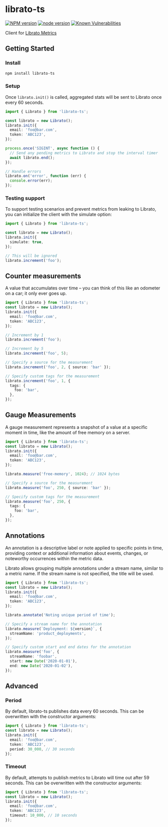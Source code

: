 # librato-ts

[![NPM version](https://img.shields.io/npm/v/librato-ts.svg?style=flat)](https://npmjs.org/package/librato-ts)
[![node version](https://img.shields.io/node/v/librato-ts.svg?style=flat)](https://nodejs.org)
[![Known Vulnerabilities](https://snyk.io/test/npm/librato-ts/badge.svg)](https://snyk.io/test/npm/librato-ts)

Client for [Librato Metrics](http://metrics.librato.com/)

## Getting Started

### Install

```sh
npm install librato-ts
```

### Setup

Once `librato.init()` is called, aggregated stats will be sent to Librato once every 60 seconds.

```ts
import { Librato } from 'librato-ts';

const librato = new Librato();
librato.init({
  email: 'foo@bar.com',
  token: 'ABC123',
});

process.once('SIGINT', async function () {
  // Send any pending metrics to Librato and stop the interval timer
  await librato.end();
});

// Handle errors
librato.on('error', function (err) {
  console.error(err);
});
```

### Testing support

To support testing scenarios and prevent metrics from leaking to Librato, you can initialize the client with the simulate option:

```ts
import { Librato } from 'librato-ts';

const librato = new Librato();
librato.init({
  simulate: true,
});

// This will be ignored
librato.increment('foo');
```

## Counter measurements

A value that accumulates over time – you can think of this like an odometer on a car; it only ever goes up.

```ts
import { Librato } from 'librato-ts';
const librato = new Librato();
librato.init({
  email: 'foo@bar.com',
  token: 'ABC123',
});

// Increment by 1
librato.increment('foo');

// Increment by 5
librato.increment('foo', 5);

// Specify a source for the measurement
librato.increment('foo', 2, { source: 'bar' });

// Specify custom tags for the measurement
librato.increment('foo', 1, {
  tags: {
    foo: 'bar',
  },
});
```

## Gauge Measurements

A gauge measurement represents a snapshot of a value at a specific moment in time, like the amount of free memory on a server.

```ts
import { Librato } from 'librato-ts';
const librato = new Librato();
librato.init({
  email: 'foo@bar.com',
  token: 'ABC123',
});

librato.measure('free-memory', 1024); // 1024 bytes

// Specify a source for the measurement
librato.measure('foo', 250, { source: 'bar' });

// Specify custom tags for the measurement
librato.measure('foo', 250, {
  tags: {
    foo: 'bar',
  },
});
```

## Annotations

An annotation is a descriptive label or note applied to specific points in time, providing context or additional
information about events, changes, or noteworthy occurrences within the metric data.

Librato allows grouping multiple annotations under a stream name, similar to a metric name. If the stream name is
not specified, the title will be used.

```ts
import { Librato } from 'librato-ts';
const librato = new Librato();
librato.init({
  email: 'foo@bar.com',
  token: 'ABC123',
});

librato.annotate('Noting unique period of time');

// Specify a stream name for the annotation
librato.measure(`Deployment: ${version}`, {
  streamName: 'product_deployments',
});

// Specify custom start and end dates for the annotation
librato.measure('foo', {
  streamName: 'foobar',
  start: new Date('2020-01-01'),
  end: new Date('2020-01-02'),
});
```

## Advanced

### Period

By default, librato-ts publishes data every 60 seconds. This can be overwritten with the constructor arguments:

```ts
import { Librato } from 'librato-ts';
const librato = new Librato();
librato.init({
  email: 'foo@bar.com',
  token: 'ABC123',
  period: 30_000, // 30 seconds
});
```

### Timeout

By default, attempts to publish metrics to Librato will time out after 59 seconds. This can be overwritten with the constructor arguments:

```ts
import { Librato } from 'librato-ts';
const librato = new Librato();
librato.init({
  email: 'foo@bar.com',
  token: 'ABC123',
  timeout: 10_000, // 10 seconds
});
```
